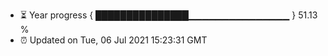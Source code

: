 - ⏳ Year progress { ███████████████▁▁▁▁▁▁▁▁▁▁▁▁▁▁▁ } 51.13 %
- ⏰ Updated on Tue, 06 Jul 2021 15:23:31 GMT

